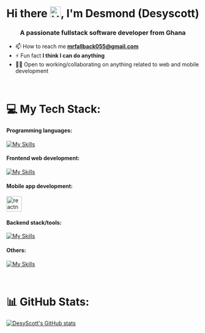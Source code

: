 <h1 align="center">Hi there <img src="https://user-images.githubusercontent.com/1303154/88677602-1635ba80-d120-11ea-84d8-d263ba5fc3c0.gif" width="28px" alt="Hello gif">, I'm Desmond (Desyscott)</h1>
<h3 align="center">A passionate fullstack software developer from Ghana</h3>

- 📫 How to reach me **mrfallback055@gmail.com**
- ⚡ Fun fact **I think I can do anything**
- 👨‍💻 Open to working/collaborating on anything related to web and mobile development
<br>

# 💻 My Tech Stack:
<h4 align="left">Programming languages:</h4>

[![My Skills](https://skillicons.dev/icons?i=javascript,typescript,py)](https://skillicons.dev)

<h4 align="left">Frontend web development:</h4>

[![My Skills](https://skillicons.dev/icons?i=html,css,react,nextjs,sass,tailwind)](https://skillicons.dev)

<h4 align="left">Mobile app development:</h4>

<a href="https://reactnative.dev/" target="_blank" rel="noreferrer"> <img src="https://reactnative.dev/img/header_logo.svg" alt="reactnative" width="40" height="40"/> </a>

<h4 align="left">Backend stack/tools:</h4>

[![My Skills](https://skillicons.dev/icons?i=nodejs,express,mongodb,firebase)](https://skillicons.dev)   
  
<h4 align="left">Others:</h4>

[![My Skills](https://skillicons.dev/icons?i=git,bash,docker,materialui,vite,vercel,redux,postman,figma,netlify,heroku)](https://skillicons.dev)

<br>

# 📊 GitHub Stats:
[![DesyScott's GitHub stats](https://github-readme-stats.vercel.app/api?username=desyscott&show_icons=true&theme=radical)](https://github.com/anuraghazra/github-readme-stats)<br/>

<!---
desyscott/desyscott is a ✨ special ✨ repository because its `README.md` (this file) appears on your GitHub profile.
You can click the Preview link to take a look at your changes.
--->
